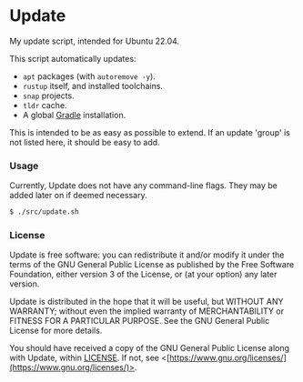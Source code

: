 # Update

My update script, intended for Ubuntu 22.04.

This script automatically updates:
- `apt` packages (with `autoremove -y`).
- `rustup` itself, and installed toolchains.
- `snap` projects.
- `tldr` cache.
- A global [Gradle](https://gradle.org) installation.

This is intended to be as easy as possible to extend. If an update 'group' is not listed here, it should be easy to add.

### Usage

Currently, Update does not have any command-line flags. They may be added later on if deemed necessary.

```sh
$ ./src/update.sh
```

### License

Update is free software: you can redistribute it and/or modify it under the terms of the GNU General Public License as published by the Free Software Foundation, either version 3 of the License, or (at your option) any later version.

Update is distributed in the hope that it will be useful, but WITHOUT ANY WARRANTY; without even the implied warranty of MERCHANTABILITY or FITNESS FOR A PARTICULAR PURPOSE. See the GNU General Public License for more details.

You should have received a copy of the GNU General Public License along with Update, within [LICENSE](./LICENSE). If not, see <[https://www.gnu.org/licenses/](https://www.gnu.org/licenses/)>.
